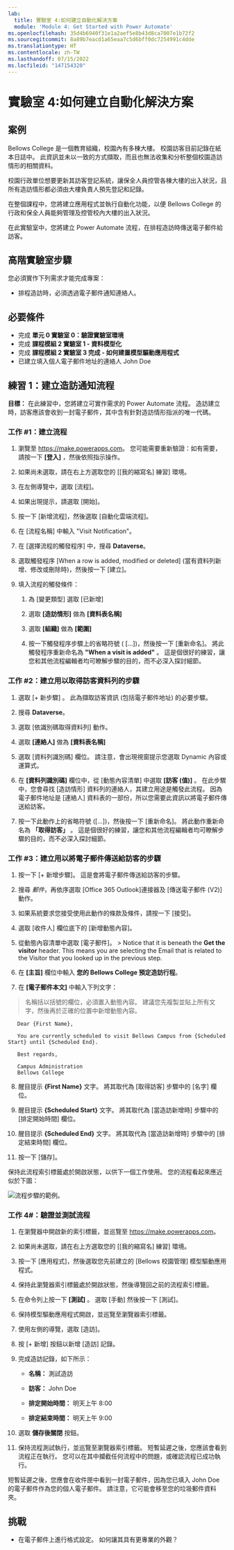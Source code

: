 ```yaml
---
lab:
  title: 實驗室 4:如何建立自動化解決方案
  module: 'Module 4: Get Started with Power Automate'
ms.openlocfilehash: 35d4b6940f31e1a2aef5e8b43d8ca7007e1b72f2
ms.sourcegitcommit: 8a89b7eacd1a65eaa7c5d6bff0dc7254991c4dde
ms.translationtype: HT
ms.contentlocale: zh-TW
ms.lasthandoff: 07/15/2022
ms.locfileid: "147154320"
---
```

# <a name="lab-4-how-to-build-an-automated-solution"></a>實驗室 4:如何建立自動化解決方案

## <a name="scenario"></a>案例

Bellows College 是一個教育組織，校園內有多棟大樓。 校園訪客目前記錄在紙本日誌中。 此資訊並未以一致的方式擷取，而且也無法收集和分析整個校園造訪情形的相關資料。

校園行政單位想要更新其訪客登記系統，讓保全人員控管各棟大樓的出入狀況，且所有造訪情形都必須由大樓負責人預先登記和記錄。

在整個課程中，您將建立應用程式並執行自動化功能，以便 Bellows College 的行政和保全人員能夠管理及控管校內大樓的出入狀況。

在此實驗室中，您將建立 Power Automate 流程，在排程造訪時傳送電子郵件給訪客。

## <a name="high-level-lab-steps"></a>高階實驗室步驟

您必須實作下列需求才能完成專案：

- 排程造訪時，必須透過電子郵件通知連絡人。

## <a name="prerequisites"></a>必要條件

- 完成 **單元 0 實驗室 0：驗證實驗室環境**
- 完成 **課程模組 2 實驗室 1 - 資料模型化**
- 完成 **課程模組 2 實驗室 3 完成 - 如何建置模型驅動應用程式**
- 已建立填入個人電子郵件地址的連絡人 John Doe

## <a name="exercise-1-create-visit-notification-flow"></a>練習 1：建立造訪通知流程

**目標：** 在此練習中，您將建立可實作需求的 Power Automate 流程。 造訪建立時，訪客應該會收到一封電子郵件，其中含有針對造訪情形指派的唯一代碼。

### <a name="task-1-create-a-flow"></a>工作 \#1：建立流程

1.  瀏覽至 <https://make.powerapps.com>。 您可能需要重新驗證：如有需要，請按一下 **[登入]** ，然後依照指示操作。

2.  如果尚未選取，請在右上方選取您的 [[我的縮寫名] 練習] 環境。

3.  在左側導覽中，選取 [流程]。

4.  如果出現提示，請選取 [開始]。

5.  按一下 [新增流程]，然後選取 [自動化雲端流程]。

6.  在 [流程名稱] 中輸入 "Visit Notification"。

7.  在 [選擇流程的觸發程序] 中，搜尋 **Dataverse**。

8.  選取觸發程序 [When a row is added, modified or deleted] (當有資料列新增、修改或刪除時)，然後按一下 [建立]。

9.  填入流程的觸發條件：

    1.  為 [變更類型] 選取 [已新增]

    2.  選取 **[造訪情形]** 做為 **[資料表名稱]**

    3.  選取 **[組織]** 做為 **[範圍]**

    4.  按一下觸發程序步驟上的省略符號 ( [...])，然後按一下 [重新命名]。 將此觸發程序重新命名為 **"When a visit is added"** 。 這是個很好的練習，讓您和其他流程編輯者均可瞭解步驟的目的，而不必深入探討細節。

### <a name="task-2-create-a-step-to-get-the-visitor-row"></a>工作 \#2：建立用以取得訪客資料列的步驟

1.  選取 [+ 新步驟] 。 此為擷取訪客資訊 (包括電子郵件地址) 的必要步驟。

2.  搜尋 **Dataverse**。

3.  選取 [依識別碼取得資料列] 動作。

4.  選取 **[連絡人]** 做為 **[資料表名稱]**

5.  選取 [資料列識別碼] 欄位。 請注意，會出現視窗提示您選取 Dynamic 內容或運算式。

6.  在 **[資料列識別碼]** 欄位中，從 [動態內容清單] 中選取 **[訪客 (值)]** 。 在此步驟中，您會尋找 [造訪情形] 資料列的連絡人，其建立用途是觸發此流程。 因為電子郵件地址是 [連絡人] 資料表的一部份，所以您需要此資訊以將電子郵件傳送給訪客。

7.  按一下此動作上的省略符號 ([...])，然後按一下 [重新命名]。
        將此動作重新命名為 **「取得訪客」** 。 這是個很好的練習，讓您和其他流程編輯者均可瞭解步驟的目的，而不必深入探討細節。

### <a name="task-3-create-a-step-to-send-an-email-to-the-visitor"></a>工作 \#3：建立用以將電子郵件傳送給訪客的步驟

1.  按一下 [+ 新增步驟]。 這是會將電子郵件傳送給訪客的步驟。

2.  搜尋 *郵件*，再依序選取 [Office 365 Outlook]連接器及 [傳送電子郵件 (V2)] 動作。

3.  如果系統要求您接受使用此動作的條款及條件，請按一下 [接受]。

4.  選取 [收件人] 欄位底下的 [新增動態內容]。 
    
5.  從動態內容清單中選取 [電子郵件]。
        > Notice that it is beneath the **Get the visitor** header. This means you
        are selecting the Email that is related to the Visitor that you looked
        up in the previous step.

6.  在 **[主旨]** 欄位中輸入 **您的 Bellows College 預定造訪行程**。

7.  在 **[電子郵件本文]** 中輸入下列文字：

>   名稱括以括號的欄位，必須置入動態內容。 建議您先複製並貼上所有文字，然後再於正確的位置中新增動態內容。

~~~~~~~~~~~~~~~~~~~~~~~~~~~~~~~~~~~~~~~~~~~~~~~~~~~~~~~~~~~~~~~~~~~~~~~~~~~~~~~~
   Dear {First Name},

   You are currently scheduled to visit Bellows Campus from {Scheduled Start} until {Scheduled End}.

   Best regards,

   Campus Administration
   Bellows College
~~~~~~~~~~~~~~~~~~~~~~~~~~~~~~~~~~~~~~~~~~~~~~~~~~~~~~~~~~~~~~~~~~~~~~~~~~~~~~~~

8.  醒目提示 **{First Name}** 文字。 將其取代為 [取得訪客] 步驟中的 [名字] 欄位。

9.  醒目提示 **{Scheduled Start}** 文字。 將其取代為 [當造訪新增時] 步驟中的 [排定開始時間] 欄位。

10.  醒目提示 **{Scheduled End}** 文字。 將其取代為 [當造訪新增時] 步驟中的 [排定結束時間] 欄位。

11.  按一下 [儲存]。

保持此流程索引標籤處於開啟狀態，以供下一個工作使用。 您的流程看起來應近似於下圖：

![流程步驟的範例。](media/4-Flow.png)

### <a name="task-4-validate-and-test-the-flow"></a>工作 4\#：驗證並測試流程

1.  在瀏覽器中開啟新的索引標籤，並巡覽至 <https://make.powerapps.com>。

2.  如果尚未選取，請在右上方選取您的 [[我的縮寫名] 練習] 環境。

3.  按一下 [應用程式]，然後選取您先前建立的 [Bellows 校園管理] 模型驅動應用程式。

3.  保持此瀏覽器索引標籤處於開啟狀態，然後導覽回之前的流程索引標籤。

4.  在命令列上按一下 **[測試]** 。 選取 [手動] 然後按一下 [測試]。

5.  保持模型驅動應用程式開啟，並巡覽至瀏覽器索引標籤。 

6.  使用左側的導覽，選取 [造訪]。

6. 按 [+ 新增] 按鈕以新增 [造訪] 記錄。

7. 完成造訪記錄，如下所示：

    -   **名稱：** 測試造訪

    -   **訪客：** John Doe

    -   **排定開始時間：** 明天上午 8:00

    -   **排定結束時間：** 明天上午 9:00

8. 選取 **儲存後關閉** 按鈕。

9. 保持流程測試執行，並巡覽至瀏覽器索引標籤。 短暫延遲之後，您應該會看到流程正在執行。 您可以在其中攔截任何流程中的問題，或確認流程已成功執行。

短暫延遲之後，您應會在收件匣中看到一封電子郵件，因為您已填入 John Doe 的電子郵件作為您的個人電子郵件。 請注意，它可能會移至您的垃圾郵件資料夾。

## <a name="challenges"></a>挑戰

- 在電子郵件上進行格式設定。 如何讓其具有更專業的外觀？